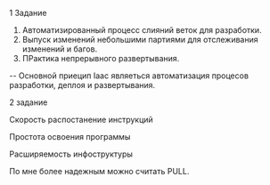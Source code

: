 1 Задание 

1. Автоматизированный процесс слияний веток для разработки.
2. Выпуск изменений небольшими партиями для отслеживания изменений и багов.
3. ПРактика непрерывного развертывания.

-- Основной приецип Iaac являеться автоматизация процесов разработки, деплоя и развертывания.

2 задание

Скорость распостанение инструкций 

Простота освоения программы

Расширяемость инфоструктуры

По мне более надежным можно считать PULL.
